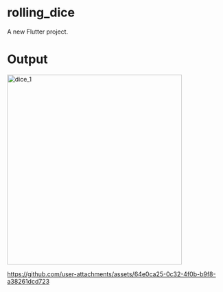 # rolling_dice

A new Flutter project.

# Output
<img width="407" height="443" alt="dice_1" src="https://github.com/user-attachments/assets/ee185e55-9339-43a7-88bd-ce0d5c79df24" />




https://github.com/user-attachments/assets/64e0ca25-0c32-4f0b-b9f8-a38261dcd723


